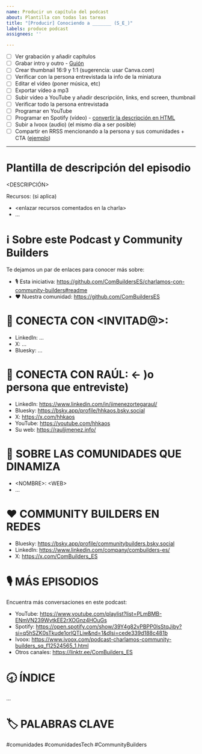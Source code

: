 ```yaml
---
name: Producir un capítulo del podcast
about: Plantilla con todas las tareas
title: "[Producir] Conociendo a _______ (S_E_)"
labels: produce podcast
assignees: ''

---
```


* [ ] Ver grabación y añadir capítulos
* [ ] Grabar intro y outro - [Guión](https://docs.google.com/document/d/1NL6XChsZhxqt4P1D1H7UV9lFe35Aa1ojpMfqSOZSxMY/edit?usp=sharing)
* [ ] Crear thumbnail 16:9 y 1:1 (sugerencia: usar Canva.com)
* [ ] Verificar con la persona entrevistada la info de la miniatura
* [ ] Editar el vídeo (poner música, etc)
* [ ] Exportar vídeo a mp3
* [ ] Subir vídeo a YouTube y añadir descripción, links, end screen, thumbnail
* [ ] Verificar todo la persona entrevistada
* [ ] Programar en YouTube
* [ ] Programar en Spotify (vídeo) - [convertir la descripción en HTML](https://chatgpt.com/share/67da8ffd-d184-8013-aae2-761f5344f702)
* [ ] Subir a Ivoox (audio) (el mismo día a ser posible)
* [ ] Compartir en RRSS mencionando a la persona y sus comunidades + CTA ([ejemplo](https://x.com/ComBuilders_ES/status/1897261136954712207))

--- 

# Plantilla de descripción del episodio

<DESCRIPCIÓN>

Recursos: (si aplica)
- \<enlazar recursos comentados en la charla\>
- ...

ℹ️ Sobre este Podcast y Community Builders
============
Te dejamos un par de enlaces para conocer más sobre:
- 🎙️ Esta iniciativa: https://github.com/ComBuildersES/charlamos-con-community-builders#readme
- ❤️ Nuestra comunidad: https://github.com/ComBuildersES

🪪 CONECTA CON <INVITAD@>:
============
- LinkedIn: ...
- X: ...
- Bluesky: ...

🪪 CONECTA CON RAÚL: <- )o persona que entreviste)
============
- LinkedIn: https://www.linkedin.com/in/jimenezortegaraul/
- Bluesky: https://bsky.app/profile/hhkaos.bsky.social
- X: https://x.com/hhkaos
- YouTube: https://youtube.com/hhkaos
- Su web: https://rauljimenez.info/

👥 SOBRE LAS COMUNIDADES QUE DINAMIZA
============
- \<NOMBRE\>: \<WEB\>
- ...

❤️ COMMUNITY BUILDERS EN REDES
============
- Bluesky: https://bsky.app/profile/communitybuilders.bsky.social
- LinkedIn: https://www.linkedin.com/company/combuilders-es/
- X: https://x.com/ComBuilders_ES

🎙️ MÁS EPISODIOS
============
Encuentra más conversaciones en este podcast:
- YouTube: https://www.youtube.com/playlist?list=PLmBMB-ENmVN239WvtkEE2rXOGnz4HOuGs
- Spotify: https://open.spotify.com/show/39Y4g82vPBPP0lsStqJiby?si=q5hSZK0sTkude1orlQTLiw&nd=1&dlsi=cede339d188c481b
- Ivoox: https://www.ivoox.com/podcast-charlamos-community-builders_sq_f12524565_1.html
- Otros canales: https://linktr.ee/ComBuilders_ES

🕣 ÍNDICE
============
...


🏷️ PALABRAS CLAVE
============
#comunidades #comunidadesTech #CommunityBuilders
